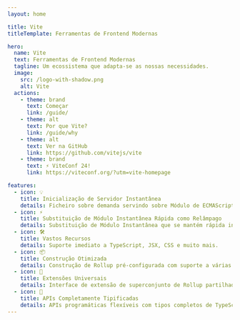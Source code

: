 ```yaml
---
layout: home

title: Vite
titleTemplate: Ferramentas de Frontend Modernas

hero:
  name: Vite
  text: Ferramentas de Frontend Modernas
  tagline: Um ecossistema que adapta-se as nossas necessidades.
  image:
    src: /logo-with-shadow.png
    alt: Vite
  actions:
    - theme: brand
      text: Começar
      link: /guide/
    - theme: alt
      text: Por que Vite?
      link: /guide/why
    - theme: alt
      text: Ver na GitHub
      link: https://github.com/vitejs/vite
    - theme: brand
      text: ⚡ ViteConf 24!
      link: https://viteconf.org/?utm=vite-homepage

features:
  - icon: 💡
    title: Inicialização de Servidor Instantânea
    details: Ficheiro sobre demanda servindo sobre Módulo de ECMAScript, sem necessidade de empacotamento!
  - icon: ⚡️
    title: Substituição de Módulo Instantânea Rápida como Relâmpago
    details: Substituição de Módulo Instantânea que se mantém rápida independentemente do tamanho da aplicação.
  - icon: 🛠️
    title: Vastos Recursos
    details: Suporte imediato a TypeScript, JSX, CSS e muito mais.
  - icon: 📦
    title: Construção Otimizada
    details: Construção de Rollup pré-configurada com suporte a várias páginas e mode de biblioteca.
  - icon: 🔩
    title: Extensões Universais
    details: Interface de extensão de superconjunto de Rollup partilhada entre o desenvolvimento e a construção.
  - icon: 🔑
    title: APIs Completamente Tipificadas
    details: APIs programáticas flexíveis com tipos completos de TypeScript.
---
```


<script setup>
import { onMounted } from 'vue'

onMounted(() => {
  const urlParams = new URLSearchParams(window.location.search)
  if (urlParams.get('uwu') != null) {
    const img = document.querySelector('.VPHero .VPImage.image-src')
    img.src = '/logo-uwu.png'
    img.alt = 'Logótipo Kawaii da Vite por @icarusgkx'
  }
})
</script>
